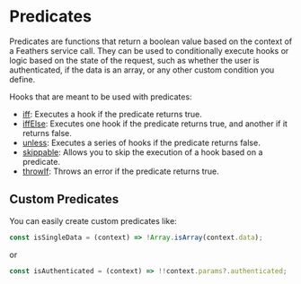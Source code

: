 ---
---

# Predicates

Predicates are functions that return a boolean value based on the context of a Feathers service call. They can be used to conditionally execute hooks or logic based on the state of the request, such as whether the user is authenticated, if the data is an array, or any other custom condition you define.

Hooks that are meant to be used with predicates:

- [iff](/hooks/iff.html): Executes a hook if the predicate returns true.
- [iffElse](/hooks/iff-else.html): Executes one hook if the predicate returns true, and another if it returns false.
- [unless](/hooks/unless.html): Executes a series of hooks if the predicate returns false.
- [skippable](/hooks/skippable.html): Allows you to skip the execution of a hook based on a predicate.
- [throwIf](/hooks/throw-if.html): Throws an error if the predicate returns true.

<PredicatesList />

## Custom Predicates

You can easily create custom predicates like:

```ts
const isSingleData = (context) => !Array.isArray(context.data);
```

or

```ts
const isAuthenticated = (context) => !!context.params?.authenticated;
```
